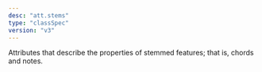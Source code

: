 ```yaml
---
desc: "att.stems"
type: "classSpec"
version: "v3"
---
```


Attributes that describe the properties of stemmed features; that is, chords and
notes.
